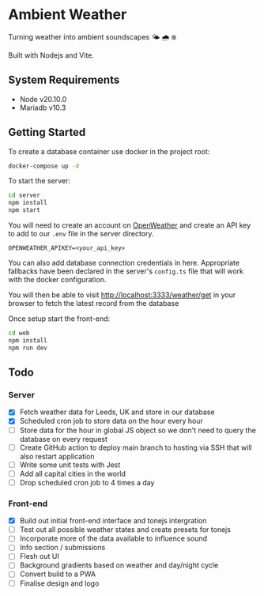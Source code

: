 # Ambient Weather

Turning weather into ambient soundscapes 🌤️ 🌧️ ❄️

Built with Nodejs and Vite.

## System Requirements

- Node v20.10.0
- Mariadb v10.3

## Getting Started

To create a database container use docker in the project root:

```bash
docker-compose up -d
```

To start the server:

```bash
cd server
npm install
npm start
```

You will need to create an account on [OpenWeather](https://openweathermap.org/api) and create an API key to add to our `.env` file in the server directory.

```env
OPENWEATHER_APIKEY=<your_api_key>
```

You can also add database connection credentials in here. Appropriate fallbacks have been declared in the server's `config.ts` file that will work with the docker configuration.

You will then be able to visit [http://localhost:3333/weather/get](http://localhost:3333/weather/get) in your browser to fetch the latest record from the database

Once setup start the front-end:

```bash
cd web
npm install
npm run dev
```

## Todo

### Server

- [x] Fetch weather data for Leeds, UK and store in our database
- [x] Scheduled cron job to store data on the hour every hour
- [ ] Store data for the hour in global JS object so we don't need to query the database on every request
- [ ] Create GitHub action to deploy main branch to hosting via SSH that will also restart application
- [ ] Write some unit tests with Jest
- [ ] Add all capital cities in the world
- [ ] Drop scheduled cron job to 4 times a day

### Front-end

- [x] Build out initial front-end interface and tonejs intergration
- [ ] Test out all possible weather states and create presets for tonejs
- [ ] Incorporate more of the data available to influence sound
- [ ] Info section / submissions
- [ ] Flesh out UI
- [ ] Background gradients based on weather and day/night cycle
- [ ] Convert build to a PWA
- [ ] Finalise design and logo

